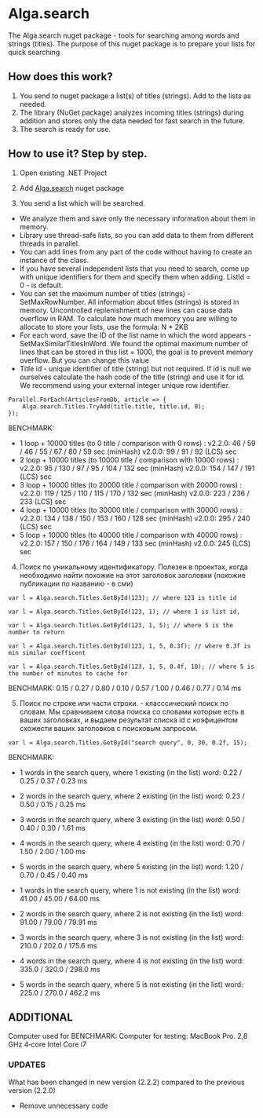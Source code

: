 # Alga.search
 
 The Alga.search nuget package - tools for searching among words and strings (titles). The purpose of this nuget package is to prepare your lists for quick searching





 ## How does this work?
 1. You send to nuget package a list(s) of titles (strings). Add to the lists as needed.
 2. The library (NuGet package) analyzes incoming titles (strings) during addition and stores only the data needed for fast search in the future.
 3. The search is ready for use. 





## How to use it? Step by step.

1. Open existing .NET Project

2. Add [Alga.search](https://www.nuget.org/packages/Alga.search) nuget package

3. You send a list which will be searched. 

- We analyze them and save only the necessary information about them in memory. 
- Library use thread-safe lists, so you can add data to them from different threads in parallel. 
- You can add lines from any part of the code without having to create an instance of the class.
- If you have several independent lists that you need to search, come up with unique identifiers for them and specify them when adding. ListId = 0 - is default.
- You can set the maximum number of titles (strings) - SetMaxRowNumber. All information about titles (strings) is stored in memory. Uncontrolled replenishment of new lines can cause data overflow in RAM. To calculate how much memory you are willing to allocate to store your lists, use the formula: N * 2KB
- For each word, save the ID of the list name in which the word appears - SetMaxSimilarTitlesInWord. We found the optimal maximum number of lines that can be stored in this list = 1000, the goal is to prevent memory overflow. But you can change this value
- Title id - unique identifier of title (string) but not required. If id is null we ourselves calculate the hash code of the title (string) and use it for id. We recommend using your external integer unique row identifier.

```
Parallel.ForEach(ArticlesFromDb, article => {
    Alga.search.Titles.TryAdd(title.title, title.id, 0);
});
```

BENCHMARK:

 - 1 loop + 10000 titles (to 0 title / comparison with 0 rows)          : v2.2.0: 46 / 59 / 46 / 55 / 67 / 80 / 59 sec (minHash)          v2.0.0: 99 / 91 / 92 (LCS) sec
 - 2 loop + 10000 titles (to 10000 title / comparison with 10000 rows)  : v2.2.0: 95 / 130 / 97 / 95 / 104 / 132 sec (minHash)   v2.0.0: 154 / 147 / 191 (LCS) sec
 - 3 loop + 10000 titles (to 20000 title / comparison with 20000 rows)  : v2.2.0: 119 / 125 / 110 / 115 / 170 / 132 sec (minHash)     v2.0.0: 223 / 236 / 233 (LCS) sec
 - 4 loop + 10000 titles (to 30000 title / comparison with 30000 rows)  : v2.2.0: 134 / 138 / 150 / 153 / 160 / 128 sec (minHash)     v2.0.0: 295 / 240 (LCS) sec
 - 5 loop + 10000 titles (to 40000 title / comparison with 40000 rows)  : v2.2.0: 157 / 150 / 176 / 164 / 149 / 133 sec (minHash)     v2.0.0: 245 (LCS) sec

4. Поиск по уникальному идентификатору. Полезен в проектах, когда необходимо найти похожие на этот заголовок заголовки (похожие публикации по названию - в сми)

```
var l = Alga.search.Titles.GetById(123); // where 123 is title id

var l = Alga.search.Titles.GetById(123, 1); // where 1 is list id,

var l = Alga.search.Titles.GetById(123, 1, 5); // where 5 is the number to return

var l = Alga.search.Titles.GetById(123, 1, 5, 0.3f); // where 0.3f is min similar coefficent

var l = Alga.search.Titles.GetById(123, 1, 5, 0.4f, 10); // where 5 is the number of minutes to cache for
```

BENCHMARK: 0.15 / 0.27 / 0.80 / 0.10 / 0.57 / 1.00 / 0.46 / 0.77 / 0.14 ms 

5. Поиск по строке или части строки. - класссический поиск по словам. Мы сравниваем слова поиска со словами которые есть в ваших заголовках, и выдаем результат списка id с коэфицентом схожести ваших заголовков с поисковым запросом.

```
var l = Alga.search.Titles.GetById("search query", 0, 30, 0.2f, 15);
```

BENCHMARK:

- 1 words in the search query, where 1 existing (in the list) word: 0.22 / 0.25 / 0.37 / 0.23 ms
- 2 words in the search query, where 2 existing (in the list) word: 0.23 / 0.50 / 0.15 / 0.25 ms
- 3 words in the search query, where 3 existing (in the list) word: 0.50 / 0.40 / 0.30 / 1.61 ms
- 4 words in the search query, where 4 existing (in the list) word: 0.70 / 1.50 / 2.00 / 1.00 ms
- 5 words in the search query, where 5 existing (in the list) word: 1.20 / 0.70 / 0.45 / 0.40 ms

- 1 words in the search query, where 1 is not existing (in the list) word: 41.00 / 45.00 / 64.00 ms
- 2 words in the search query, where 2 is not existing (in the list) word: 91.00 / 79.00 / 79.91 ms
- 3 words in the search query, where 3 is not existing (in the list) word: 210.0 / 202.0 / 175.6 ms
- 4 words in the search query, where 4 is not existing (in the list) word: 335.0 / 320.0 / 298.0 ms
- 5 words in the search query, where 5 is not existing (in the list) word: 225.0 / 270.0 / 462.2 ms





## ADDITIONAL

Computer used for BENCHMARK: Computer for testing: MacBook Pro. 2,8 GHz 4‑core Intel Core i7





### UPDATES

What has been changed in new version (2.2.2) compared to the previous version (2.2.0)

 - Remove unnecessary code